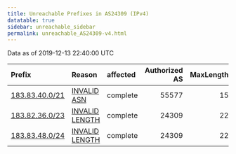```yaml
---
title: Unreachable Prefixes in AS24309 (IPv4)
datatable: true
sidebar: unreachable_sidebar
permalink: unreachable_AS24309-v4.html
---
```


Data as of 2019-12-13 22:40:00 UTC


<div class="datatable-begin"></div>

| Prefix                                                 | Reason                                                                                                   | affected   |   Authorized AS |   MaxLength | Anchor                                       |   unreachable /24s |
|:-------------------------------------------------------|:---------------------------------------------------------------------------------------------------------|:-----------|----------------:|------------:|:---------------------------------------------|-------------------:|
| [183.83.40.0/21](https://stat.ripe.net/183.83.40.0/21) | [INVALID ASN](https://rpki-validator.ripe.net/announcement-preview?asn=AS24309&prefix=183.83.40.0/21)    | complete   |           55577 |          15 | [APNIC](unreachable_APNIC_RPKI_Root-v4.html) |                  8 |
| [183.82.36.0/23](https://stat.ripe.net/183.82.36.0/23) | [INVALID LENGTH](https://rpki-validator.ripe.net/announcement-preview?asn=AS24309&prefix=183.82.36.0/23) | complete   |           24309 |          22 | [APNIC](unreachable_APNIC_RPKI_Root-v4.html) |                  2 |
| [183.83.48.0/24](https://stat.ripe.net/183.83.48.0/24) | [INVALID LENGTH](https://rpki-validator.ripe.net/announcement-preview?asn=AS24309&prefix=183.83.48.0/24) | complete   |           24309 |          22 | [APNIC](unreachable_APNIC_RPKI_Root-v4.html) |                  1 |

<div class="datatable-end"></div>